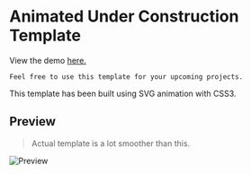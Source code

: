 # Animated Under Construction Template

View the demo [here.](https://danbethwel.github.io/under-construction-template/)
``` 
Feel free to use this template for your upcoming projects.
```
This template has been built using SVG animation with CSS3.

## Preview

> Actual template is a lot smoother than this.  

![Preview](https://danbethwel.github.io/under-construction-template/Document.gif?raw=true)<br/>  
